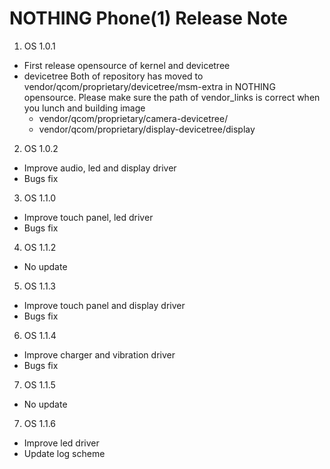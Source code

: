 # NOTHING Phone(1) Release Note
1. OS 1.0.1
- First release opensource of kernel and devicetree
- devicetree
   Both of repository has moved to vendor/qcom/proprietary/devicetree/msm-extra in NOTHING opensource.
   Please make sure the path of vendor_links is correct when you lunch and building image
    - vendor/qcom/proprietary/camera-devicetree/
    - vendor/qcom/proprietary/display-devicetree/display


2. OS 1.0.2
- Improve audio, led and display driver
- Bugs fix


3. OS 1.1.0
- Improve touch panel, led driver
- Bugs fix


4. OS 1.1.2
- No update


5. OS 1.1.3
- Improve touch panel and display driver
- Bugs fix


6. OS 1.1.4
- Improve charger and vibration driver
- Bugs fix


7. OS 1.1.5
- No update


7. OS 1.1.6
- Improve led driver
- Update log scheme



